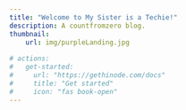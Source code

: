 ```yaml
---
title: "Welcome to My Sister is a Techie!"
description: A countfromzero blog.
thumbnail:
    url: img/purpleLanding.jpg
    
# actions:
#   get-started:
#     url: "https://gethinode.com/docs"
#     title: "Get started"
#     icon: "fas book-open"
---
```


